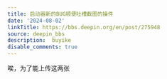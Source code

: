 ```yaml
---
title: 启动器新的BUG顺便吐槽截图的操件
date: '2024-08-02'
linkTitle: https://bbs.deepin.org/en/post/275948
source: deepin_bbs
description:  buyike 
disable_comments: true
---
```

唉，为了能上传这两张
